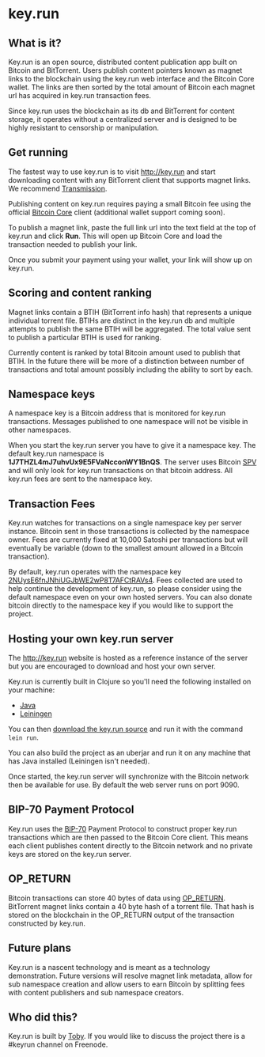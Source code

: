 # key.run

## What is it?

Key.run is an open source, distributed content publication app built on
Bitcoin and BitTorrent. Users publish content pointers known as magnet
links to the blockchain using the key.run web interface and the Bitcoin Core
wallet. The links are then sorted by the total amount of Bitcoin each
magnet url has acquired in key.run transaction fees.

Since key.run uses the blockchain as its db and BitTorrent for content
storage, it operates without a centralized server and is designed to be
highly resistant to censorship or manipulation.

## Get running

The fastest way to use key.run is to visit http://key.run and start
downloading content with any BitTorrent client that supports magnet
links. We recommend [Transmission](http://www.transmissionbt.com).

Publishing content on key.run requires paying a small Bitcoin fee using
the official [Bitcoin Core](https://bitcoin.org/en/download) client
(additional wallet support coming soon).

To publish a magnet link, paste the full link url into the text field at
the top of key.run and click **Run**. This will open up Bitcoin Core and
load the transaction needed to publish your link.

Once you submit your payment using your wallet, your link will show up
on key.run.

## Scoring and content ranking

Magnet links contain a BTIH (BitTorrent info hash) that represents a
unique individual torrent file. BTIHs are distinct in the key.run db and
multiple attempts to publish the same BTIH will be aggregated. The total
value sent to publish a particular BTIH is used for ranking.

Currently content is ranked by total Bitcoin amount used to publish that
BTIH. In the future there will be more of a distinction between number
of transactions and total amount possibly including the ability to sort by each.

## Namespace keys

A namespace key is a Bitcoin address that is monitored for key.run
transactions. Messages published to one namespace will not be visible in
other namespaces.

When you start the key.run server you have to give it a namespace key.
The default key.run namespace is **1J7THZL4mJ7uhvUx9E5FVaNcconWY1BnQS**.
The server uses Bitcoin [SPV](https://bitcoin.org/en/developer-guide#simplified-payment-verification-spv)
and will only look for key.run transactions on that bitcoin address. All
key.run fees are sent to the namespace key.

## Transaction Fees

Key.run watches for transactions on a single namespace key per server
instance. Bitcoin sent in those transactions is collected by the namespace
owner. Fees are currently fixed at 10,000 Satoshi per transactions but will
eventually be variable (down to the smallest amount allowed in a Bitcoin
transaction).

By default, key.run operates with the namespace key [2NUysE6fnJNhiUGJbWE2wP8T7AFCtRAVs4](bitcoin:1NUysE6fnJNhiUGJbWE2wP8T7AFCtRAVs4).
Fees collected are used to help continue the development of key.run, so
please consider using the default namespace even on your own hosted servers.
You can also donate bitcoin directly to the namespace key if you would like
to support the project.

## Hosting your own key.run server

The http://key.run website is hosted as a reference instance of the
server but you are encouraged to download and host your own server.

Key.run is currently built in Clojure so you'll need the following
installed on your machine:

* [Java](https://www.java.com/en/download/)
* [Leiningen](http://leiningen.org)

You can then [download the key.run source](https://git.playgrub.com/toby/keyrun)
and run it with the command `lein run`.

You can also build the project as an uberjar and run it on any machine
that has Java installed (Leiningen isn't needed).

Once started, the key.run server will synchronize with the Bitcoin
network then be available for use. By default the web server runs on
port 9090.

## BIP-70 Payment Protocol

Key.run uses the [BIP-70](https://github.com/bitcoin/bips/blob/master/bip-0070.mediawiki)
Payment Protocol to construct proper key.run transactions which are then
passed to the Bitcoin Core client. This means each client publishes
content directly to the Bitcoin network and no private keys are stored
on the key.run server.

## OP_RETURN

Bitcoin transactions can store 40 bytes of data using [OP_RETURN](http://bitzuma.com/posts/op-return-and-the-future-of-bitcoin/).
BitTorrent magnet links contain a 40 byte hash of a torrent file. That
hash is stored on the blockchain in the OP_RETURN output of the
transaction constructed by key.run.

## Future plans

Key.run is a nascent technology and is meant as a technology
demonstration. Future versions will resolve magnet link metadata, allow
for sub namespace creation and allow users to earn Bitcoin by splitting
fees with content publishers and sub namespace creators.

## Who did this?

Key.run is built by [Toby](http://twitter.com/toby). If you would like
to discuss the project there is a #keyrun channel on Freenode.

